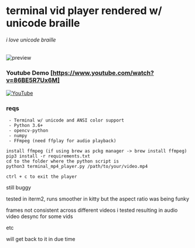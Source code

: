 # terminal vid player rendered w/ unicode braille

###### i love unicode braille

![preview](https://github-production-user-asset-6210df.s3.amazonaws.com/180278020/418462265-ef0c0eb6-49c8-4305-8f94-e529344933c4.png?X-Amz-Algorithm=AWS4-HMAC-SHA256&X-Amz-Credential=AKIAVCODYLSA53PQK4ZA%2F20250303%2Fus-east-1%2Fs3%2Faws4_request&X-Amz-Date=20250303T073855Z&X-Amz-Expires=300&X-Amz-Signature=9a87574a320702ca0b165de420aebbe589024a8e26681b36d1a39e9dab26abad&X-Amz-SignedHeaders=host)

### Youtube Demo [https://www.youtube.com/watch?v=86BE5R7Ux6M]

[![YouTube](http://i.ytimg.com/vi/86BE5R7Ux6M/hqdefault.jpg)](https://www.youtube.com/watch?v=86BE5R7Ux6M)

### reqs

     - Terminal w/ unicode and ANSI color support
     - Python 3.6+
     - opencv-python
     - numpy
     - FFmpeg (need ffplay for audio playback)

    install ffmpeg (if using brew as pckg manager -> brew install ffmpeg)
    pip3 install -r requirements.txt
    cd to the folder where the python script is
    python3 terminal_mp4_player.py /path/to/your/video.mp4

    ctrl + c to exit the player

still buggy

tested in iterm2, runs smoother in kitty but the aspect ratio was being funky

frames not consistent across different videos i tested resulting in audio video desync for some vids

etc

will get back to it in due time
